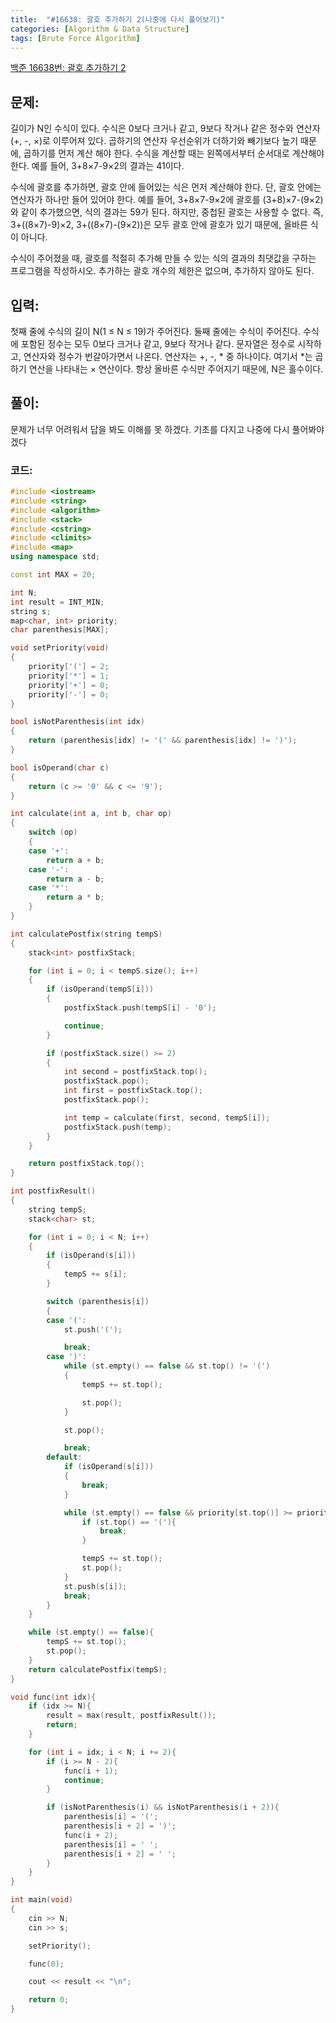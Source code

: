 ```yaml
---
title:  "#16638: 괄호 추가하기 2(나중에 다시 풀어보기)"
categories: [Algorithm & Data Structure]
tags: [Brute Force Algorithm]
---
```


[백준 16638번: 괄호 추가하기 2](https://www.acmicpc.net/problem/16638)

## 문제:

길이가 N인 수식이 있다. 수식은 0보다 크거나 같고, 9보다 작거나 같은 정수와 연산자(+, -, ×)로 이루어져 있다. 곱하기의 연산자 우선순위가 더하기와 빼기보다 높기 때문에, 곱하기를 먼저 계산 해야 한다. 수식을 계산할 때는 왼쪽에서부터 순서대로 계산해야 한다. 예를 들어, 3+8×7-9×2의 결과는 41이다.

수식에 괄호를 추가하면, 괄호 안에 들어있는 식은 먼저 계산해야 한다. 단, 괄호 안에는 연산자가 하나만 들어 있어야 한다. 예를 들어, 3+8×7-9×2에 괄호를 (3+8)×7-(9×2)와 같이 추가했으면, 식의 결과는 59가 된다. 하지만, 중첩된 괄호는 사용할 수 없다. 즉, 3+((8×7)-9)×2, 3+((8×7)-(9×2))은 모두 괄호 안에 괄호가 있기 때문에, 올바른 식이 아니다.

수식이 주어졌을 때, 괄호를 적절히 추가해 만들 수 있는 식의 결과의 최댓값을 구하는 프로그램을 작성하시오. 추가하는 괄호 개수의 제한은 없으며, 추가하지 않아도 된다.

## 입력:

첫째 줄에 수식의 길이 N(1 ≤ N ≤ 19)가 주어진다. 둘째 줄에는 수식이 주어진다. 수식에 포함된 정수는 모두 0보다 크거나 같고, 9보다 작거나 같다. 문자열은 정수로 시작하고, 연산자와 정수가 번갈아가면서 나온다. 연산자는 +, -, * 중 하나이다. 여기서 *는 곱하기 연산을 나타내는 × 연산이다. 항상 올바른 수식만 주어지기 때문에, N은 홀수이다.

## 풀이:

문제가 너무 어려워서 답을 봐도 이해를 못 하겠다. 기초를 다지고 나중에 다시 풀어봐야겠다

### 코드:

```cpp
#include <iostream>
#include <string>
#include <algorithm>
#include <stack>
#include <cstring>
#include <climits>
#include <map>
using namespace std;

const int MAX = 20;

int N;
int result = INT_MIN;
string s;
map<char, int> priority;
char parenthesis[MAX];

void setPriority(void)
{
	priority['('] = 2;
	priority['*'] = 1;
	priority['+'] = 0;
	priority['-'] = 0;
}

bool isNotParenthesis(int idx)
{
	return (parenthesis[idx] != '(' && parenthesis[idx] != ')');
}

bool isOperand(char c)
{
	return (c >= '0' && c <= '9');
}

int calculate(int a, int b, char op)
{
	switch (op)
	{
	case '+':
		return a + b;
	case '-':
		return a - b;
	case '*':
		return a * b;
	}
}

int calculatePostfix(string tempS)
{
	stack<int> postfixStack;

	for (int i = 0; i < tempS.size(); i++)
	{
		if (isOperand(tempS[i]))
		{
			postfixStack.push(tempS[i] - '0');

			continue;
		}

		if (postfixStack.size() >= 2)
		{
			int second = postfixStack.top();
			postfixStack.pop();
			int first = postfixStack.top();
			postfixStack.pop();

			int temp = calculate(first, second, tempS[i]);
			postfixStack.push(temp);
		}
	}

	return postfixStack.top();
}

int postfixResult()
{
	string tempS;
	stack<char> st;

	for (int i = 0; i < N; i++)
	{
		if (isOperand(s[i]))
		{
			tempS += s[i];
		}

		switch (parenthesis[i])
		{
		case '(':
			st.push('(');

			break;
		case ')':
			while (st.empty() == false && st.top() != '(')
			{
				tempS += st.top();

				st.pop();
			}

			st.pop();

			break;
		default:
			if (isOperand(s[i]))
			{
				break;
			}

			while (st.empty() == false && priority[st.top()] >= priority[s[i]]){
				if (st.top() == '('){
					break;
				}

				tempS += st.top();
				st.pop();
			}
			st.push(s[i]);
			break;
		}
	}

	while (st.empty() == false){
		tempS += st.top();
		st.pop();
	}
	return calculatePostfix(tempS);
}

void func(int idx){
	if (idx >= N){
		result = max(result, postfixResult());
		return;
	}

	for (int i = idx; i < N; i += 2){
		if (i >= N - 2){
			func(i + 1);
			continue;
		}

		if (isNotParenthesis(i) && isNotParenthesis(i + 2)){
			parenthesis[i] = '(';
			parenthesis[i + 2] = ')';
			func(i + 2);
			parenthesis[i] = ' ';
			parenthesis[i + 2] = ' ';
		}
	}
}

int main(void)
{
	cin >> N;
	cin >> s;

	setPriority();

	func(0);

	cout << result << "\n";

	return 0;
}
```
